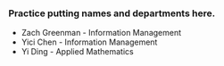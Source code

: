 ### Practice putting names and departments here.
- Zach Greenman - Information Management
- Yici Chen - Information Management
- Yi Ding - Applied Mathematics

